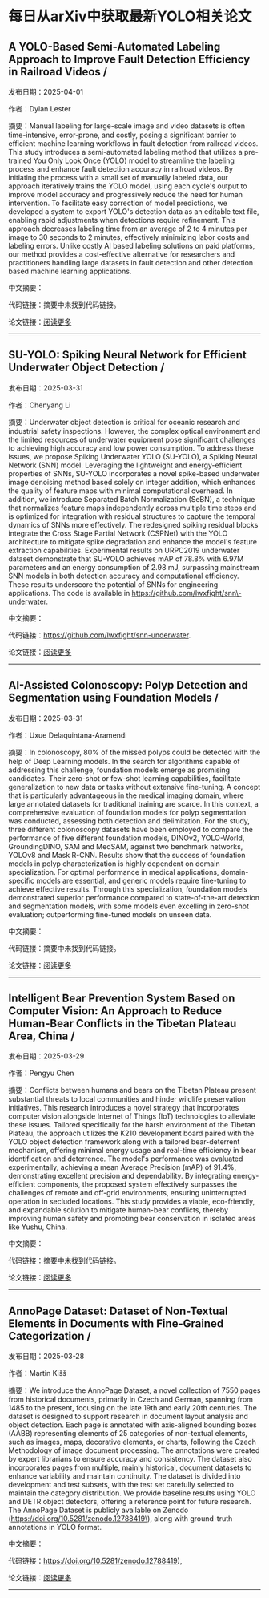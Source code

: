 # 每日从arXiv中获取最新YOLO相关论文


## A YOLO\-Based Semi\-Automated Labeling Approach to Improve Fault Detection Efficiency in Railroad Videos / 

发布日期：2025-04-01

作者：Dylan Lester

摘要：Manual labeling for large\-scale image and video datasets is often time\-intensive, error\-prone, and costly, posing a significant barrier to efficient machine learning workflows in fault detection from railroad videos. This study introduces a semi\-automated labeling method that utilizes a pre\-trained You Only Look Once \(YOLO\) model to streamline the labeling process and enhance fault detection accuracy in railroad videos. By initiating the process with a small set of manually labeled data, our approach iteratively trains the YOLO model, using each cycle's output to improve model accuracy and progressively reduce the need for human intervention.   To facilitate easy correction of model predictions, we developed a system to export YOLO's detection data as an editable text file, enabling rapid adjustments when detections require refinement. This approach decreases labeling time from an average of 2 to 4 minutes per image to 30 seconds to 2 minutes, effectively minimizing labor costs and labeling errors. Unlike costly AI based labeling solutions on paid platforms, our method provides a cost\-effective alternative for researchers and practitioners handling large datasets in fault detection and other detection based machine learning applications.

中文摘要：


代码链接：摘要中未找到代码链接。

论文链接：[阅读更多](http://arxiv.org/abs/2504.01010v1)

---


## SU\-YOLO: Spiking Neural Network for Efficient Underwater Object Detection / 

发布日期：2025-03-31

作者：Chenyang Li

摘要：Underwater object detection is critical for oceanic research and industrial safety inspections. However, the complex optical environment and the limited resources of underwater equipment pose significant challenges to achieving high accuracy and low power consumption. To address these issues, we propose Spiking Underwater YOLO \(SU\-YOLO\), a Spiking Neural Network \(SNN\) model. Leveraging the lightweight and energy\-efficient properties of SNNs, SU\-YOLO incorporates a novel spike\-based underwater image denoising method based solely on integer addition, which enhances the quality of feature maps with minimal computational overhead. In addition, we introduce Separated Batch Normalization \(SeBN\), a technique that normalizes feature maps independently across multiple time steps and is optimized for integration with residual structures to capture the temporal dynamics of SNNs more effectively. The redesigned spiking residual blocks integrate the Cross Stage Partial Network \(CSPNet\) with the YOLO architecture to mitigate spike degradation and enhance the model's feature extraction capabilities. Experimental results on URPC2019 underwater dataset demonstrate that SU\-YOLO achieves mAP of 78.8% with 6.97M parameters and an energy consumption of 2.98 mJ, surpassing mainstream SNN models in both detection accuracy and computational efficiency. These results underscore the potential of SNNs for engineering applications. The code is available in https://github.com/lwxfight/snn\-underwater.

中文摘要：


代码链接：https://github.com/lwxfight/snn-underwater.

论文链接：[阅读更多](http://arxiv.org/abs/2503.24389v1)

---


## AI\-Assisted Colonoscopy: Polyp Detection and Segmentation using Foundation Models / 

发布日期：2025-03-31

作者：Uxue Delaquintana\-Aramendi

摘要：In colonoscopy, 80% of the missed polyps could be detected with the help of Deep Learning models. In the search for algorithms capable of addressing this challenge, foundation models emerge as promising candidates. Their zero\-shot or few\-shot learning capabilities, facilitate generalization to new data or tasks without extensive fine\-tuning. A concept that is particularly advantageous in the medical imaging domain, where large annotated datasets for traditional training are scarce. In this context, a comprehensive evaluation of foundation models for polyp segmentation was conducted, assessing both detection and delimitation. For the study, three different colonoscopy datasets have been employed to compare the performance of five different foundation models, DINOv2, YOLO\-World, GroundingDINO, SAM and MedSAM, against two benchmark networks, YOLOv8 and Mask R\-CNN. Results show that the success of foundation models in polyp characterization is highly dependent on domain specialization. For optimal performance in medical applications, domain\-specific models are essential, and generic models require fine\-tuning to achieve effective results. Through this specialization, foundation models demonstrated superior performance compared to state\-of\-the\-art detection and segmentation models, with some models even excelling in zero\-shot evaluation; outperforming fine\-tuned models on unseen data.

中文摘要：


代码链接：摘要中未找到代码链接。

论文链接：[阅读更多](http://arxiv.org/abs/2503.24138v1)

---


## Intelligent Bear Prevention System Based on Computer Vision: An Approach to Reduce Human\-Bear Conflicts in the Tibetan Plateau Area, China / 

发布日期：2025-03-29

作者：Pengyu Chen

摘要：Conflicts between humans and bears on the Tibetan Plateau present substantial threats to local communities and hinder wildlife preservation initiatives. This research introduces a novel strategy that incorporates computer vision alongside Internet of Things \(IoT\) technologies to alleviate these issues. Tailored specifically for the harsh environment of the Tibetan Plateau, the approach utilizes the K210 development board paired with the YOLO object detection framework along with a tailored bear\-deterrent mechanism, offering minimal energy usage and real\-time efficiency in bear identification and deterrence. The model's performance was evaluated experimentally, achieving a mean Average Precision \(mAP\) of 91.4%, demonstrating excellent precision and dependability. By integrating energy\-efficient components, the proposed system effectively surpasses the challenges of remote and off\-grid environments, ensuring uninterrupted operation in secluded locations. This study provides a viable, eco\-friendly, and expandable solution to mitigate human\-bear conflicts, thereby improving human safety and promoting bear conservation in isolated areas like Yushu, China.

中文摘要：


代码链接：摘要中未找到代码链接。

论文链接：[阅读更多](http://arxiv.org/abs/2503.23178v1)

---


## AnnoPage Dataset: Dataset of Non\-Textual Elements in Documents with Fine\-Grained Categorization / 

发布日期：2025-03-28

作者：Martin Kišš

摘要：We introduce the AnnoPage Dataset, a novel collection of 7550 pages from historical documents, primarily in Czech and German, spanning from 1485 to the present, focusing on the late 19th and early 20th centuries. The dataset is designed to support research in document layout analysis and object detection. Each page is annotated with axis\-aligned bounding boxes \(AABB\) representing elements of 25 categories of non\-textual elements, such as images, maps, decorative elements, or charts, following the Czech Methodology of image document processing. The annotations were created by expert librarians to ensure accuracy and consistency. The dataset also incorporates pages from multiple, mainly historical, document datasets to enhance variability and maintain continuity. The dataset is divided into development and test subsets, with the test set carefully selected to maintain the category distribution. We provide baseline results using YOLO and DETR object detectors, offering a reference point for future research. The AnnoPage Dataset is publicly available on Zenodo \(https://doi.org/10.5281/zenodo.12788419\), along with ground\-truth annotations in YOLO format.

中文摘要：


代码链接：https://doi.org/10.5281/zenodo.12788419),

论文链接：[阅读更多](http://arxiv.org/abs/2503.22526v1)

---

